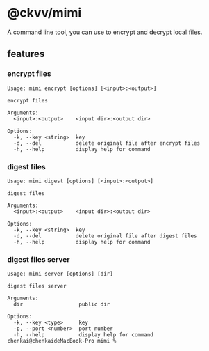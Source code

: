 # @ckvv/mimi

A command line tool, you can use to encrypt and decrypt local files.

## features

### encrypt files

```
Usage: mimi encrypt [options] [<input>:<output>]

encrypt files

Arguments:
  <input>:<output>    <input dir>:<output dir>

Options:
  -k, --key <string>  key
  -d, --del           delete original file after encrypt files
  -h, --help          display help for command
```

### digest files

```
Usage: mimi digest [options] [<input>:<output>]

digest files

Arguments:
  <input>:<output>    <input dir>:<output dir>

Options:
  -k, --key <string>  key
  -d, --del           delete original file after digest files
  -h, --help          display help for command
```

### digest files server

```
Usage: mimi server [options] [dir]

digest files server

Arguments:
  dir                  public dir

Options:
  -k, --key <type>     key
  -p, --port <number>  port number
  -h, --help           display help for command
chenkai@chenkaideMacBook-Pro mimi %
```